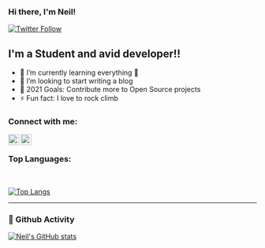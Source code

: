 ### Hi there, I'm Neil! 

[![Twitter Follow](https://img.shields.io/twitter/follow/neil_sriv?color=1DA1F2&logo=twitter&style=for-the-badge)](https://twitter.com/intent/follow?original_referer=https://github.com/neil-sriv&screen_name=neil_sriv)

## I'm a Student and avid developer!!


- 🌱 I’m currently learning everything 🤣
- 👯 I’m looking to start writing a blog
- 🥅 2021 Goals: Contribute more to Open Source projects
- ⚡ Fun fact: I love to rock climb

### Connect with me:



[<img align="left" alt="neil-sriv | Twitter" width="22px" src="https://cdn.jsdelivr.net/npm/simple-icons@v3/icons/twitter.svg" />](https://twitter.com/intent/follow?original_referer=https://github.com/neil-sriv&screen_name=neil_sriv)
[<img align="left" alt="neil-sriv | LinkedIn" width="22px" src="https://cdn.jsdelivr.net/npm/simple-icons@v3/icons/linkedin.svg" />](https://linkedin.com/in/neil-srivastava)

<br />

### Top Languages:
<br />

[![Top Langs](https://github-readme-stats.vercel.app/api/top-langs/?username=neil-sriv&layout=compact)](https://github.com/anuraghazra/github-readme-stats)


---
### 📕 Github Activity

[![Neil's GitHub stats](https://github-readme-stats.vercel.app/api?username=neil-sriv&count_private=true&show_icons=true&theme=cobalt)](https://github.com/anuraghazra/github-readme-stats)